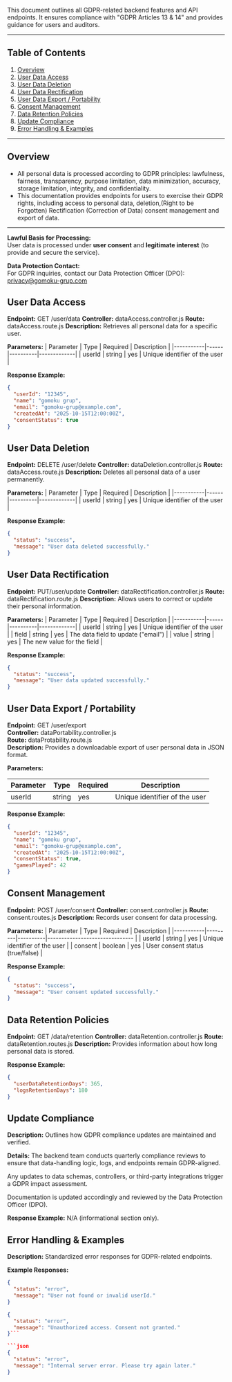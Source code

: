 This document outlines all GDPR-related backend features and API endpoints. It ensures compliance with "GDPR Articles 13 & 14" and provides guidance for users and auditors.

---

## Table of Contents

1. [Overview](#overview)
2. [User Data Access](#user-data-access)
3. [User Data Deletion](#user-data-deletion)
4. [User Data Rectification](#user-data-rectification)
5. [User Data Export / Portability](#user-data-export--portability)
6. [Consent Management](#consent-management)
7. [Data Retention Policies](#data-retention-policies)
8. [Update Compliance](#update-compliance)
9. [Error Handling & Examples](#error-handling--examples)

---

## Overview

- All personal data is processed according to GDPR principles: lawfulness, fairness, transparency, purpose limitation, data minimization, accuracy, storage limitation, integrity, and confidentiality.
- This documentation provides endpoints for users to exercise their GDPR rights, including access to personal data, deletion,(Right to be Forgotten) Rectification (Correction of Data) consent management and export of data.

---

**Lawful Basis for Processing:**  
User data is processed under **user consent** and **legitimate interest** (to provide and secure the service).

**Data Protection Contact:**  
For GDPR inquiries, contact our Data Protection Officer (DPO): privacy@gomoku-grup.com

## User Data Access

**Endpoint:** GET /user/data
**Controller:** dataAccess.controller.js
**Route:** dataAccess.route.js
**Description:** Retrieves all personal data for a specific user.

**Parameters:**
| Parameter | Type | Required | Description |
|-----------|------|----------|-------------|
| userId | string | yes | Unique identifier of the user |

**Response Example:**

```json
{
  "userId": "12345",
  "name": "gomoku grup",
  "email": "gomoku-grup@example.com",
  "createdAt": "2025-10-15T12:00:00Z",
  "consentStatus": true
}
```

## User Data Deletion

**Endpoint:** DELETE /user/delete
**Controller:** dataDeletion.controller.js
**Route:** dataAccess.route.js
**Description:** Deletes all personal data of a user permanently.

**Parameters:**
| Parameter | Type | Required | Description |
|-----------|------|----------|-------------|
| userId | string | yes | Unique identifier of the user |

**Response Example:**

```json
{
  "status": "success",
  "message": "User data deleted successfully."
}
```

## User Data Rectification

**Endpoint:** PUT/user/update
**Controller:** dataRectification.controller.js
**Route:** dataRectification.route.js
**Description:** Allows users to correct or update their personal information.

**Parameters:**
| Parameter | Type | Required | Description |
|-----------|------|----------|-------------|
| userId | string | yes | Unique identifier of the user |
| field | string | yes | The data field to update ("email") |
| value | string | yes | The new value for the field |

**Response Example:**

```json
{
  "status": "success",
  "message": "User data updated successfully."
}
```

## User Data Export / Portability

**Endpoint:** GET /user/export  
**Controller:** dataPortability.controller.js  
**Route:** dataProtability.route.js  
**Description:** Provides a downloadable export of user personal data in JSON format.

**Parameters:**

| Parameter | Type   | Required | Description                   |
| --------- | ------ | -------- | ----------------------------- |
| userId    | string | yes      | Unique identifier of the user |

**Response Example:**

```json
{
  "userId": "12345",
  "name": "gomoku grup",
  "email": "gomoku-grup@example.com",
  "createdAt": "2025-10-15T12:00:00Z",
  "consentStatus": true,
  "gamesPlayed": 42
}
```

## Consent Management

**Endpoint:** POST /user/consent
**Controller:** consent.controller.js
**Route:** consent.routes.js
**Description:** Records user consent for data processing.

**Parameters:**
| Parameter | Type | Required | Description |
|-----------|---------|----------|------------------------------- |
| userId | string | yes | Unique identifier of the user |
| consent | boolean | yes | User consent status (true/false) |

**Response Example:**

```json
{
  "status": "success",
  "message": "User consent updated successfully."
}
```

## Data Retention Policies

**Endpoint:** GET /data/retention
**Controller:** dataRetention.controller.js
**Route:** dataRetention.routes.js
**Description:** Provides information about how long personal data is stored.

**Response Example:**

```json
{
  "userDataRetentionDays": 365,
  "logsRetentionDays": 180
}
```

## Update Compliance

**Description:** Outlines how GDPR compliance updates are maintained and verified.

**Details:** The backend team conducts quarterly compliance reviews to ensure that data-handling logic, logs, and endpoints remain GDPR-aligned.

Any updates to data schemas, controllers, or third-party integrations trigger a GDPR impact assessment.

Documentation is updated accordingly and reviewed by the Data Protection Officer (DPO).

**Response Example:**
N/A (informational section only).

## Error Handling & Examples

**Description:** Standardized error responses for GDPR-related endpoints.

**Example Responses:**

```json
{
  "status": "error",
  "message": "User not found or invalid userId."
}
```

````json
{
  "status": "error",
  "message": "Unauthorized access. Consent not granted."
}```

```json
{
  "status": "error",
  "message": "Internal server error. Please try again later."
}
````
